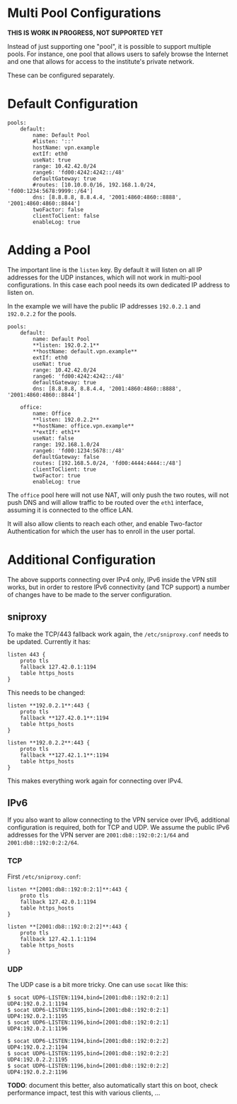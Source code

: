 # Multi Pool Configurations

**THIS IS WORK IN PROGRESS, NOT SUPPORTED YET**

Instead of just supporting one "pool", it is possible to support multiple 
pools. For instance, one pool that allows users to safely browse the Internet
and one that allows for access to the institute's private network.

These can be configured separately.

# Default Configuration

    pools:
        default:
            name: Default Pool
            #listen: '::'
            hostName: vpn.example
            extIf: eth0
            useNat: true
            range: 10.42.42.0/24
            range6: 'fd00:4242:4242::/48'
            defaultGateway: true
            #routes: [10.10.0.0/16, 192.168.1.0/24, 'fd00:1234:5678:9999::/64']
            dns: [8.8.8.8, 8.8.4.4, '2001:4860:4860::8888', '2001:4860:4860::8844']
            twoFactor: false
            clientToClient: false
            enableLog: true

# Adding a Pool

The important line is the `listen` key. By default it will listen on all IP 
addresses for the UDP instances, which will not work in multi-pool 
configurations. In this case each pool needs its own dedicated IP address to 
listen on.

In the example we will have the public IP addresses `192.0.2.1` and `192.0.2.2` for
the pools.

    pools:
        default:
            name: Default Pool
            **listen: 192.0.2.1**
            **hostName: default.vpn.example**
            extIf: eth0
            useNat: true
            range: 10.42.42.0/24
            range6: 'fd00:4242:4242::/48'
            defaultGateway: true
            dns: [8.8.8.8, 8.8.4.4, '2001:4860:4860::8888', '2001:4860:4860::8844']

        office:
            name: Office
            **listen: 192.0.2.2**
            **hostName: office.vpn.example**
            **extIf: eth1**
            useNat: false
            range: 192.168.1.0/24
            range6: 'fd00:1234:5678::/48'
            defaultGateway: false
            routes: [192.168.5.0/24, 'fd00:4444:4444::/48']
            clientToClient: true
            twoFactor: true
            enableLog: true

The `office` pool here will not use NAT, will only push the two routes, will 
not push DNS and will allow traffic to be routed over the `eth1` interface, 
assuming it is connected to the office LAN.

It will also allow clients to reach each other, and enable Two-factor 
Authentication for which the user has to enroll in the user portal.

# Additional Configuration

The above supports connecting over IPv4 only, IPv6 inside the VPN still works,
but in order to restore IPv6 connectivity (and TCP support) a number of 
changes have to be made to the server configuration.

## sniproxy

To make the TCP/443 fallback work again, the `/etc/sniproxy.conf` needs to be
updated. Currently it has:

    listen 443 {
        proto tls
        fallback 127.42.0.1:1194
        table https_hosts
    }

This needs to be changed:

    listen **192.0.2.1**:443 {
        proto tls
        fallback **127.42.0.1**:1194
        table https_hosts
    }

    listen **192.0.2.2**:443 {
        proto tls
        fallback **127.42.1.1**:1194
        table https_hosts
    }

This makes everything work again for connecting over IPv4.

## IPv6

If you also want to allow connecting to the VPN service over IPv6, additional
configuration is required, both for TCP and UDP. We assume the public IPv6 
addresses for the VPN server are `2001:db8::192:0:2:1/64` and 
`2001:db8::192:0:2:2/64`.

### TCP

First `/etc/sniproxy.conf`:

    listen **[2001:db8::192:0:2:1]**:443 {
        proto tls
        fallback 127.42.0.1:1194
        table https_hosts
    }

    listen **[2001:db8::192:0:2:2]**:443 {
        proto tls
        fallback 127.42.1.1:1194
        table https_hosts
    }

### UDP 

The UDP case is a bit more tricky. One can use `socat` like this:

    $ socat UDP6-LISTEN:1194,bind=[2001:db8::192:0:2:1] UDP4:192.0.2.1:1194
    $ socat UDP6-LISTEN:1195,bind=[2001:db8::192:0:2:1] UDP4:192.0.2.1:1195
    $ socat UDP6-LISTEN:1196,bind=[2001:db8::192:0:2:1] UDP4:192.0.2.1:1196

    $ socat UDP6-LISTEN:1194,bind=[2001:db8::192:0:2:2] UDP4:192.0.2.2:1194
    $ socat UDP6-LISTEN:1195,bind=[2001:db8::192:0:2:2] UDP4:192.0.2.2:1195
    $ socat UDP6-LISTEN:1196,bind=[2001:db8::192:0:2:2] UDP4:192.0.2.2:1196

**TODO**: document this better, also automatically start this on boot, check
performance impact, test this with various clients, ...
